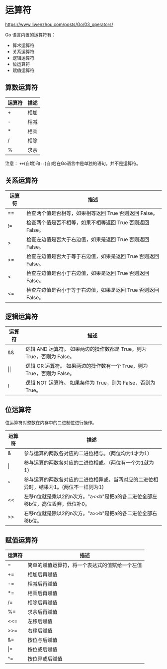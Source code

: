 # 运算符

https://www.liwenzhou.com/posts/Go/03_operators/

Go 语言内置的运算符有：

- 算术运算符
- 关系运算符
- 逻辑运算符
- 位运算符
- 赋值运算符

## 算数运算符

运算符 | 描述
---|---
+ | 相加
- | 相减
* | 相乘
/ | 相除
% | 求余

注意： `++`(自增)和`--`(自减)在Go语言中是单独的语句，并不是运算符。

## 关系运算符

运算符 | 描述
----|---
== | 检查两个值是否相等，如果相等返回 True 否则返回 False。
!= | 检查两个值是否不相等，如果不相等返回 True 否则返回 False。
> | 检查左边值是否大于右边值，如果是返回 True 否则返回 False。
>= | 检查左边值是否大于等于右边值，如果是返回 True 否则返回 False。
< | 检查左边值是否小于右边值，如果是返回 True 否则返回 False。
<= | 检查左边值是否小于等于右边值，如果是返回 True 否则返回 False。

## 逻辑运算符

运算符 | 描述
----|---
&& | 逻辑 AND 运算符。 如果两边的操作数都是 True，则为 True，否则为 False。
\|\| | 逻辑 OR 运算符。 如果两边的操作数有一个 True，则为 True，否则为 False。
! | 逻辑 NOT 运算符。 如果条件为 True，则为 False，否则为 True。

## 位运算符

位运算符对整数在内存中的二进制位进行操作。

运算符 | 描述
----|---
& | 参与运算的两数各对应的二进位相与。（两位均为1才为1）
\|  | 参与运算的两数各对应的二进位相或。（两位有一个为1就为1）
^ | 参与运算的两数各对应的二进位相异或，当两对应的二进位相异时，结果为1。(两位不一样则为1)
<< | 左移n位就是乘以2的n次方。"a<<b"是把a的各二进位全部左移b位，高位丢弃，低位补0。
\>>	| 右移n位就是除以2的n次方。"a>>b"是把a的各二进位全部右移b位。

## 赋值运算符

运算符|描述
----|---
=|	简单的赋值运算符，将一个表达式的值赋给一个左值
+=|	相加后再赋值
-=|	相减后再赋值
*=	|	相乘后再赋值
/=	|	相除后再赋值
%=	|	求余后再赋值
<<=	|	左移后赋值
>>=	|	右移后赋值
&=	|	按位与后赋值
\|=	|	按位或后赋值
^=	|	按位异或后赋值
